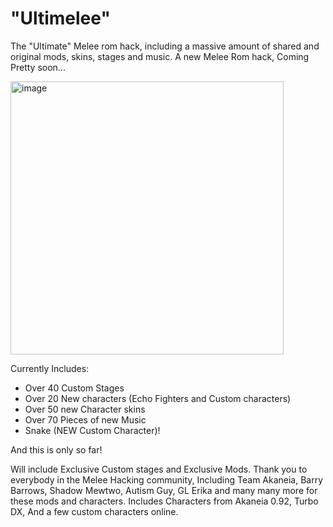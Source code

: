 # "Ultimelee"
The "Ultimate" Melee rom hack, including a massive amount of shared and original mods, skins, stages and music. 
A new Melee Rom hack, Coming Pretty soon...


<img width="437" alt="image" src="https://github.com/user-attachments/assets/2dcca560-c690-4c9e-8f73-3c6c52d64a0d" />


Currently Includes:

+ Over 40 Custom Stages
+ Over 20 New characters (Echo Fighters and Custom characters)
+ Over 50 new Character skins
+ Over 70 Pieces of new Music
+ Snake (NEW Custom Character)!

And this is only so far!

Will include Exclusive Custom stages and Exclusive Mods.
Thank you to everybody in the Melee Hacking community, Including Team Akaneia, Barry Barrows, Shadow Mewtwo, Autism Guy, GL Erika and many many more for these mods and characters.
Includes Characters from Akaneia 0.92, Turbo DX, And a few custom characters online.
